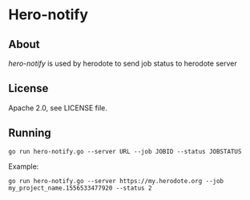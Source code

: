 # Hero-notify

## About

*hero-notify* is used by herodote to send job status to herodote server

## License

Apache 2.0, see LICENSE file.

## Running

    go run hero-notify.go --server URL --job JOBID --status JOBSTATUS

Example:

    go run hero-notify.go --server https://my.herodote.org --job my_project_name.1556533477920 --status 2